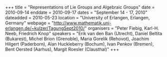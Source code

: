 +++
title = "Representations of Lie Groups and Algebraic Groups"
date = 2010-09-14
enddate = 2010-09-17
dates = "September 14 - 17, 2010"
dateadded = 2010-05-23
location = "University of Erlangen, Erlangen, Germany"
webpage = "http://www.mathematik.uni-erlangen.de/~kulzer/TagungSept2010/"
organisers = "Peter Fiebig, Karl-H. Neeb, Friedrich Knop"
speakers = "Erik van den Ban (Utrecht), Daniel Beltita (Bukarest), Michel Brion (Grenoble), Maria Gorelik (Rehovot), Joachim Hilgert (Paderborn), Alan Huckleberry (Bochum), Ivan Penkov (Bremen), Bent Oersted (Aarhus), Margit Roesler (Clausthal)"
+++
